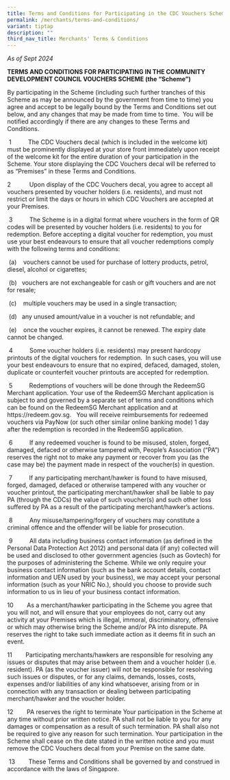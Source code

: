 ```yaml
---
title: Terms and Conditions for Participating in the CDC Vouchers Scheme
permalink: /merchants/terms-and-conditions/
variant: tiptap
description: ""
third_nav_title: Merchants' Terms & Conditions
---
```

<p><em>As of Sept 2024</em>
</p>
<p><strong>TERMS AND CONDITIONS FOR PARTICIPATING IN THE COMMUNITY DEVELOPMENT COUNCIL VOUCHERS SCHEME (the “Scheme”)</strong>
</p>
<p></p>
<p>By participating in the Scheme (including such further tranches of this&nbsp;
Scheme as may be announced by the government from time to time) you agree
and accept to be legally bound by the Terms and Conditions set out below,
and any changes that may be made from time to time.&nbsp; You will be notified
accordingly if there are any changes to these Terms and Conditions.</p>
<p>&nbsp;1&nbsp;&nbsp;&nbsp;&nbsp;&nbsp;&nbsp;&nbsp;&nbsp;&nbsp; The CDC
Vouchers decal (which is included in the welcome kit) must be prominently
displayed at your store front immediately upon receipt of the welcome kit
for the entire duration of your participation in the Scheme. Your store
displaying the CDC Vouchers decal will be referred to as “Premises” in
these Terms and Conditions.</p>
<p>2&nbsp;&nbsp;&nbsp;&nbsp;&nbsp;&nbsp;&nbsp;&nbsp;&nbsp;&nbsp; Upon display
of the CDC Vouchers decal, you agree to accept all vouchers presented by
voucher holders (i.e. residents), and must not restrict or limit the days
or hours in which CDC Vouchers are accepted at your Premises.</p>
<p>&nbsp;3&nbsp;&nbsp;&nbsp;&nbsp;&nbsp;&nbsp;&nbsp;&nbsp;&nbsp; The Scheme
is in a digital format where vouchers in the form of QR codes will be presented
by voucher holders (i.e. residents) to you for redemption. Before accepting
a digital voucher for redemption, you must use your best endeavours to
ensure that all voucher redemptions comply with the following terms and
conditions:</p>
<p>&nbsp;(a)&nbsp;&nbsp;&nbsp; vouchers cannot be used for purchase of lottery
products, petrol, diesel, alcohol or cigarettes;</p>
<p>&nbsp;(b)&nbsp;&nbsp; vouchers are not exchangeable for cash or gift vouchers
and are not for resale;</p>
<p>&nbsp;(c)&nbsp;&nbsp;&nbsp; multiple vouchers may be used in a single
transaction;</p>
<p>&nbsp;(d)&nbsp;&nbsp; any unused amount/value in a voucher is not refundable;
and</p>
<p>&nbsp;(e)&nbsp;&nbsp;&nbsp; once the voucher expires, it cannot be renewed.
The expiry date cannot be changed.</p>
<p>&nbsp;4&nbsp;&nbsp;&nbsp;&nbsp;&nbsp;&nbsp;&nbsp;&nbsp;&nbsp; Some voucher
holders (i.e. residents) may present hardcopy printouts of the digital
vouchers for redemption.&nbsp; In such cases, you will use your best endeavours
to ensure that no expired, defaced, damaged, stolen, duplicate or counterfeit
voucher printouts are accepted for redemption.</p>
<p>&nbsp;5&nbsp;&nbsp;&nbsp;&nbsp;&nbsp;&nbsp;&nbsp;&nbsp;&nbsp; Redemptions
of vouchers will be done through the RedeemSG Merchant application. Your
use of the RedeemSG Merchant application is subject to and governed by
a separate set of terms and conditions which can be found on the RedeemSG
Merchant application and at <a rel="noopener noreferrer nofollow" target="_blank">https://redeem.gov.sg</a>.&nbsp;&nbsp;
You will receive reimbursements for redeemed vouchers via PayNow (or such
other similar online banking mode) 1 day after the redemption is recorded
in the RedeemSG application.</p>
<p>&nbsp;6&nbsp;&nbsp;&nbsp;&nbsp;&nbsp;&nbsp;&nbsp;&nbsp;&nbsp; If any redeemed
voucher is found to be misused, stolen, forged, damaged, defaced or otherwise
tampered with, People’s Association (“PA”) reserves the right not to make
any payment or recover from you (as the case may be) the payment made in
respect of the voucher(s) in question.</p>
<p>&nbsp;7&nbsp;&nbsp;&nbsp;&nbsp;&nbsp;&nbsp;&nbsp;&nbsp;&nbsp; If any participating
merchant/hawker is found to have misused, forged, damaged, defaced or otherwise
tampered with any voucher or voucher printout, the participating merchant/hawker
shall be liable to pay PA (through the CDCs) the value of such voucher(s)
and such other loss suffered by PA as a result of the participating merchant/hawker’s
actions.</p>
<p>&nbsp;8&nbsp;&nbsp;&nbsp;&nbsp;&nbsp;&nbsp;&nbsp;&nbsp;&nbsp; Any misuse/tampering/forgery
of vouchers may constitute a criminal offence and the offender will be
liable for prosecution.</p>
<p>&nbsp;9&nbsp;&nbsp;&nbsp;&nbsp;&nbsp;&nbsp;&nbsp;&nbsp;&nbsp; All data
including business contact information (as defined in the Personal Data
Protection Act 2012) and personal data (if any) collected will be used
and disclosed to other government agencies (such as Govtech) for the purposes
of administering the Scheme. While we only require your business contact
information (such as the bank account details, contact information and
UEN used by your business), we may accept your personal information (such
as your NRIC No.), should you choose to provide such information to us
in lieu of your business contact information.</p>
<p>10&nbsp;&nbsp;&nbsp;&nbsp;&nbsp;&nbsp;&nbsp; As a merchant/hawker participating
in the Scheme you agree that you will not, and will ensure that your employees
do not, carry out any activity at your Premises which is illegal, immoral,
discriminatory, offensive or which may otherwise bring the Scheme and/or
PA into disrepute. PA reserves the right to take such immediate action
as it deems fit in such an event.</p>
<p>11&nbsp;&nbsp;&nbsp;&nbsp;&nbsp;&nbsp;&nbsp; Participating merchants/hawkers
are responsible for resolving any issues or disputes that may arise between
them and a voucher holder (i.e. resident). PA (as the voucher issuer) will
not be responsible for resolving such issues or disputes, or for any claims,
demands, losses, costs, expenses and/or liabilities of any kind whatsoever,
arising from or in connection with any transaction or dealing between participating
merchant/hawker and the voucher holder.</p>
<p>12&nbsp;&nbsp;&nbsp;&nbsp;&nbsp;&nbsp;&nbsp; PA reserves the right to
terminate Your participation in the Scheme at any time without prior written
notice. PA shall not be liable to you for any damages or compensation as
a result of such termination. PA shall also not be required to give any
reason for such termination. Your participation in the Scheme shall cease
on the date stated in the written notice and you must remove the CDC Vouchers
decal from your Premise on the same date.</p>
<p>&nbsp;13&nbsp;&nbsp;&nbsp;&nbsp;&nbsp;&nbsp;&nbsp; These Terms and Conditions
shall be governed by and construed in accordance with the laws of Singapore.</p>
